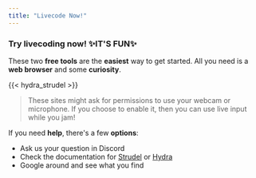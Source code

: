 ```yaml
---
title: "Livecode Now!"
---
```

### Try livecoding now! ✨IT'S FUN✨

These two **free tools** are the **easiest** way to get started. All you need is a **web browser** and some **curiosity**.

{{< hydra_strudel >}}

> These sites might ask for permissions to use your webcam or microphone. If you choose to enable it, then you can use live input while you jam!

If you need **help**, there's a few **options**:
- Ask us your question in Discord
- Check the documentation for [Strudel](https://strudel.cc/workshop/first-sounds/) or [Hydra](https://hydra.ojack.xyz/api/)
- Google around and see what you find



